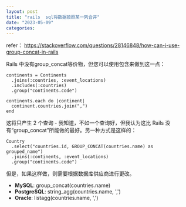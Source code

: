 ```yaml
---
layout: post
title: "rails  sql将数据按照某一列合并"
date: "2023-05-09"
categories: 
---
```

<p>refer： <a href="https://stackoverflow.com/questions/28146848/how-can-i-use-group-concat-in-rails">https://stackoverflow.com/questions/28146848/how-can-i-use-group-concat-in-rails</a></p>

<p>Rails 中没有group_concat等价物，但您可以使用包含来做到这一点：</p>

<pre>
<code>continents = Continents
  .joins(:countries, :event_locations)
  .includes(:countries)
  .group(&quot;continents.code&quot;)

continents.each do |continent| 
  continent.countries.join(&quot;,&quot;)
end</code></pre>

<p>这将只产生 2 个查询 - 我知道，不如一个查询好，但我认为这比 Rails 没有&ldquo;group_concat&rdquo;所能做的最好。另一种方式是这样的：</p>

<pre>
<code>Country
  .select(&quot;countries.id, GROUP_CONCAT(countries.name) as grouped_name&quot;)
  .joins(:continents, :event_locations)
  .group(&quot;continents.code&quot;)</code></pre>

<p>但是，如果这样做，则需要根据数据库供应商进行更改。</p>

<ul>
	<li><strong>MySQL</strong>: group_concat(countries.name)</li>
	<li><strong>PostgreSQL</strong>: string_agg(countries.name, &#39;,&#39;)</li>
	<li><strong>Oracle</strong>: listagg(countries.name, &#39;,&#39;)</li>
</ul>

<p>&nbsp;</p>

